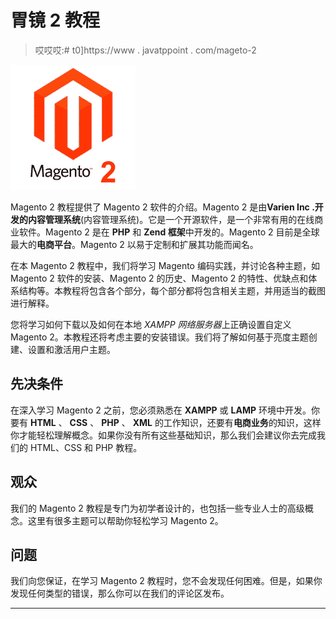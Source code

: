 # 胃镜 2 教程

> 哎哎哎:# t0]https://www . javatppoint . com/mageto-2

![Magento 2 Tutorial](img/d353f7f27d2eba48b5e22611ffcd2949.png)

Magento 2 教程提供了 Magento 2 软件的介绍。Magento 2 是由**Varien Inc .**开发的**内容管理系统**(内容管理系统)。它是一个开源软件，是一个非常有用的在线商业软件。Magento 2 是在 **PHP** 和 **Zend 框架**中开发的。Magento 2 目前是全球最大的**电商平台**。Magento 2 以易于定制和扩展其功能而闻名。

在本 Magento 2 教程中，我们将学习 Magento 编码实践，并讨论各种主题，如 Magento 2 软件的安装、Magento 2 的历史、Magento 2 的特性、优缺点和体系结构等。本教程将包含各个部分，每个部分都将包含相关主题，并用适当的截图进行解释。

您将学习如何下载以及如何在本地 *XAMPP 网络服务器*上正确设置自定义 Magento 2。本教程还将考虑主要的安装错误。我们将了解如何基于亮度主题创建、设置和激活用户主题。

## 先决条件

在深入学习 Magento 2 之前，您必须熟悉在 **XAMPP** 或 **LAMP** 环境中开发。你要有 **HTML** 、 **CSS** 、 **PHP** 、 **XML** 的工作知识，还要有**电商业务**的知识，这样你才能轻松理解概念。如果你没有所有这些基础知识，那么我们会建议你去完成我们的 HTML、CSS 和 PHP 教程。

## 观众

我们的 Magento 2 教程是专门为初学者设计的，也包括一些专业人士的高级概念。这里有很多主题可以帮助你轻松学习 Magento 2。

## 问题

我们向您保证，在学习 Magento 2 教程时，您不会发现任何困难。但是，如果你发现任何类型的错误，那么你可以在我们的评论区发布。

* * *